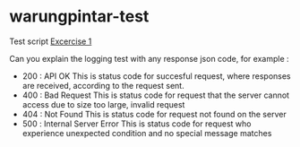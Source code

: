 # warungpintar-test

Test script 
[Excercise 1](https://docs.google.com/spreadsheets/d/1JSlNZ1SQmoX5wVa3qMKkNCOjobZOtEZE_7eWdguE_5c/edit?usp=sharing)

Can you explain the logging test with any response json code, for example :
- 200​ ​:​ API OK
    This is status code for succesful request, where responses are received, according to the request sent.  
- ​400​ ​:​ ​Bad​ ​Request
    This is status code for request that the server cannot access due to size too large, invalid request
- ​404​ ​:​ ​Not​ ​Found 
    This is status code for request not found on the server
- ​​500 ​​:​​ Internal​​ Server​ E​rror
    This is status code for request who experience unexpected condition and no special message matches